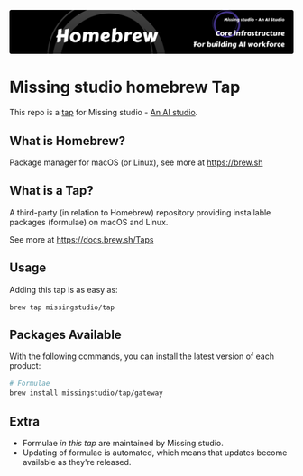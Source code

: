![Homebrew](/.github/homebrew.png)

# Missing studio homebrew Tap

This repo is a [tap](https://docs.brew.sh/Taps) for Missing studio - [An AI studio](https://github.com/missingstudio).

## What is Homebrew?

Package manager for macOS (or Linux), see more at https://brew.sh

## What is a Tap?

A third-party (in relation to Homebrew) repository providing installable
packages (formulae) on macOS and Linux.

See more at https://docs.brew.sh/Taps

## Usage

Adding this tap is as easy as:

```
brew tap missingstudio/tap
```

## Packages Available

With the following commands, you can install the latest version of each product:

```sh
# Formulae
brew install missingstudio/tap/gateway
```

## Extra

- Formulae _in this tap_ are maintained by Missing studio.
- Updating of formulae is automated, which means that updates become available as they're released.
